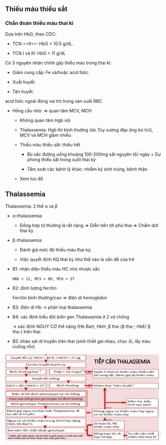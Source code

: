 ## Thiếu máu thiếu sắt
  
### Chẩn đoán thiếu máu thai kì
  
Dựa trên HbG, theo CDC:
  
- TCN ==II==: HbG < 10.5 g/dL.  
  
- TCN I và III: HbG < 11 g/dL
  
Có 3 nguyên nhân chính gây thiếu máu trong thai kì: 
  
- Giảm cung cấp: Fe và/hoặc acid folic.  
  
- Xuất huyết.  
  
- Tán huyết.
  
acid folic ngoài đóng vai trò trong sản xuất RBC
  

  
- Hồng cầu nhỏ: ⇒ quan tâm MCV, MCH
  
	- Không quan tâm Hgb vội
  
	- Thalassemia: Hgb thì bình thường (do Tủy xương đáp ứng bù trừ), MCV và MCH giảm nhiều
  
	- Thiếu máu thiếu sắt: thiếu hết
  
		- Bù sắc đường uống khoảng 100-200mg sắt nguyên tố/ ngày + Dự phòng thiếu sắt trong suốt thai kỳ
  
		- Tầm soát các bệnh lý khác: nhiễm ký sinh trùng, bệnh thận
  
	- Xem lưu đồ
  

  
## Thalassemia
  
Thalassemia: 2 thể α và β
  
- α-thalassemia:
  
	- Đồng hợp tử thường là rất nặng => Diễn tiến tới phù thai ⇒ Chấm dứt thai kỳ
  
- β-thalassemia:
  
	- Đánh giá mức độ thiếu máu thai kỳ.
  
	- Việc quyết định KQ thai kỳ như thế nào là vấn đề của trẻ
  

  
- B1: nhận diện thiếu máu HC nhỏ nhược sắc
  
  `HBG < 11, MCV < 80, MCH < 27`
  
- B2: định lượng ferritin
  
  Ferritin bình thường/cao => điện di hemoglobin
  
- B3: điện di Hb -> phân loại thalassemia
  
- B4: xác định kiểu đột biến gen Thalassemia ở 2 vợ chồng
  
  -> xác định NGUY CƠ thể nặng (Hb Bart, HbH, β tha-/β tha-; HbE/ β tha-) trên thai
  
- B5: khảo sát di truyền trên thai (sinh thiết gai nhau, chọc ối, lấy máu cuống rốn)
  

  
![So do Tiep can Thalassemia thai ki.jpeg](../../../../200%20Files/image/image/So%20do%20Tiep%20can%20Thalassemia%20thai%20ki.jpeg)